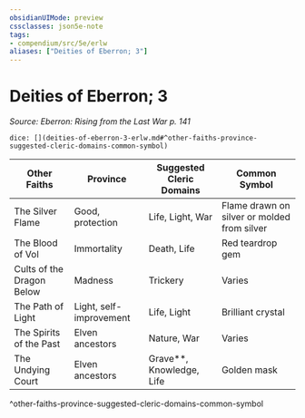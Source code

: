 ```yaml
---
obsidianUIMode: preview
cssclasses: json5e-note
tags:
- compendium/src/5e/erlw
aliases: ["Deities of Eberron; 3"]
---
```

# Deities of Eberron; 3
*Source: Eberron: Rising from the Last War p. 141* 

`dice: [](deities-of-eberron-3-erlw.md#^other-faiths-province-suggested-cleric-domains-common-symbol)`

| Other Faiths | Province | Suggested Cleric Domains | Common Symbol |
|--------------|----------|--------------------------|---------------|
| The Silver Flame | Good, protection | Life, Light, War | Flame drawn on silver or molded from silver |
| The Blood of Vol | Immortality | Death, Life | Red teardrop gem |
| Cults of the Dragon Below | Madness | Trickery | Varies |
| The Path of Light | Light, self-improvement | Life, Light | Brilliant crystal |
| The Spirits of the Past | Elven ancestors | Nature, War | Varies |
| The Undying Court | Elven ancestors | Grave**, Knowledge, Life | Golden mask |
^other-faiths-province-suggested-cleric-domains-common-symbol